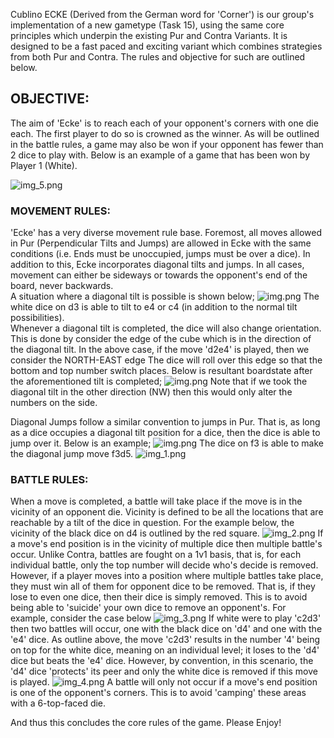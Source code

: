 Cublino ECKE (Derived from the German word for 'Corner') is our group's implementation of a new gametype (Task 15), using the same core principles which underpin the existing Pur and Contra Variants.
It is designed to be  a fast paced and exciting variant which combines strategies from both Pur and Contra. The rules and objective for such are outlined below.


## OBJECTIVE:<br />
The aim of 'Ecke' is to reach each of your opponent's corners with one die each. The first player to do so is crowned as the winner. As will be outlined in the battle rules, a game may also be won if your opponent has fewer
than 2 dice to play with. Below is an example of a game that has been won by Player 1 (White).

![img_5.png](images/Ecke_White_Won.png)

### MOVEMENT RULES:<br />
'Ecke' has a very diverse movement rule base. Foremost, all moves allowed in Pur (Perpendicular Tilts and Jumps) are allowed in Ecke 
with the same conditions (i.e. Ends must be unoccupied, jumps must be over a dice). In addition to this,
Ecke incorporates diagonal tilts and jumps. In all cases, movement can either be sideways or towards the opponent's end of the board, never backwards.<br />
A situation where a diagonal tilt is possible is shown below;
![img.png](images/Ecke_Diagonal_Tilt.png)
The white dice on d3 is able to tilt to e4 or c4 (in addition to the normal tilt possibilities).<br />
Whenever a diagonal tilt is completed, the dice will also change orientation. This is done by consider the edge of the cube which is 
in the direction of the diagonal tilt. In the above case, if the move 'd2e4' is played, then we consider the NORTH-EAST edge
The dice will roll over this edge so that the bottom and top number switch places. Below is resultant boardstate after the aforementioned tilt is completed;
![img.png](images/Ecke_Diagonal_Tilt_Applied.png)
Note that if we took the diagonal tilt in the other direction (NW) then this would only alter the numbers on the side.

Diagonal Jumps follow a similar convention to jumps in Pur. That is, as long as a dice occupies a diagonal tilt position for a dice,
then the dice is able to jump over it. Below is an example;
![img.png](images/Ecke_Diagonal_Jump.png)
The dice on f3 is able to make the diagonal jump move f3d5.
![img_1.png](images/Ecke_Diagonal_Jump_Applied.png)


### BATTLE RULES:<br />
When a move is completed, a battle will take place if the move is in the vicinity of an opponent die. Vicinity 
is defined to be all the locations that are reachable by a tilt of the dice in question. For the example below,
the vicinity of the black dice on d4 is outlined by the red square.
![img_2.png](images/Ecke_Vicinity.png)
If a move's end position is in the vicinity of multiple dice then multiple battle's occur.
Unlike Contra, battles are fought on a 1v1 basis, that is, for each individual battle, only the top number will decide
who's decide is removed. However, if a player moves into a position where multiple battles take place, they must win all of them
for opponent dice to be removed. That is, if they lose to even one dice, then their dice is simply removed. This is to avoid being able to
'suicide' your own dice to remove an opponent's. For example, consider the case below
![img_3.png](images/Ecke_Multiple_Vicnity.png)
If white were to play 'c2d3' then two battles will occur, one with the black dice on 'd4' and one with the 'e4' dice.
As outline above, the move 'c2d3' results in the number '4' being on top for the white dice, meaning on an individual level;
it loses to the 'd4' dice but beats the 'e4' dice. However, by convention, in this scenario, the 'd4' dice 'protects' its peer and
only the white dice is removed if this move is played.
![img_4.png](images/Ecke_Battle_Protect.png)
A battle will only not occur if a move's end position is one of the opponent's corners. This is to avoid 'camping' these areas with a 
6-top-faced die.


And thus this concludes the core rules of the game. Please Enjoy!